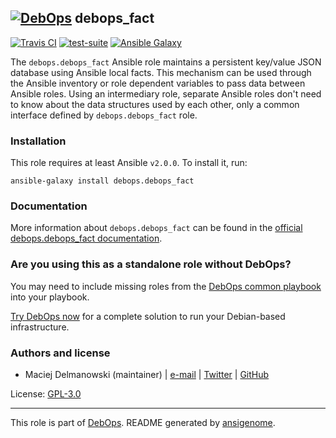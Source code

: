 ## [![DebOps](https://debops.org/images/debops-small.png)](https://debops.org) debops_fact

<!-- This file was generated by Ansigenome. Do not edit this file directly but
     instead have a look at the files in the ./meta/ directory. -->

[![Travis CI](https://img.shields.io/travis/debops/ansible-debops_fact.svg?style=flat)](https://travis-ci.org/debops/ansible-debops_fact)
[![test-suite](https://img.shields.io/badge/test--suite-ansible--debops__fact-blue.svg?style=flat)](https://github.com/debops/test-suite/tree/master/ansible-debops_fact/)
[![Ansible Galaxy](https://img.shields.io/badge/galaxy-debops.debops_fact-660198.svg?style=flat)](https://galaxy.ansible.com/debops/debops_fact)


The `debops.debops_fact` Ansible role maintains a persistent key/value JSON
database using Ansible local facts. This mechanism can be used through the
Ansible inventory or role dependent variables to pass data between Ansible
roles. Using an intermediary role, separate Ansible roles don't need to know
about the data structures used by each other, only a common interface defined
by `debops.debops_fact` role.

### Installation

This role requires at least Ansible `v2.0.0`. To install it, run:

```Shell
ansible-galaxy install debops.debops_fact
```

### Documentation

More information about `debops.debops_fact` can be found in the
[official debops.debops_fact documentation](https://docs.debops.org/en/latest/ansible/roles/ansible-debops_fact/docs/).



### Are you using this as a standalone role without DebOps?

You may need to include missing roles from the [DebOps common
playbook](https://github.com/debops/debops-playbooks/blob/master/playbooks/common.yml)
into your playbook.

[Try DebOps now](https://debops.org/) for a complete solution to run your Debian-based infrastructure.





### Authors and license

- Maciej Delmanowski (maintainer) | [e-mail](mailto:drybjed@gmail.com) | [Twitter](https://twitter.com/drybjed) | [GitHub](https://github.com/drybjed)

License: [GPL-3.0](https://tldrlegal.com/license/gnu-general-public-license-v3-%28gpl-3%29)

***

This role is part of [DebOps](https://debops.org/). README generated by [ansigenome](https://github.com/nickjj/ansigenome/).
